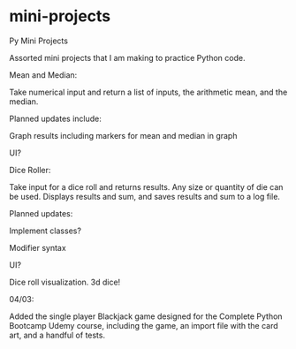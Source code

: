 # mini-projects
 Py Mini Projects

Assorted mini projects that I am making to practice Python code.

Mean and Median:
 
Take numerical input and return a list of inputs, the arithmetic mean, 
and the median.

Planned updates include: 

Graph results including markers for mean and median in graph

UI?


Dice Roller:

Take input for a dice roll and returns results. Any size or quantity 
of die can be used. Displays results and sum, and saves results
and sum to a log file.

Planned updates:

Implement classes?

Modifier syntax

UI?

Dice roll visualization. 3d dice! 

04/03:

Added the single player Blackjack game designed for the Complete Python Bootcamp Udemy course, including the game, an import file with the card art, and a handful of tests.

